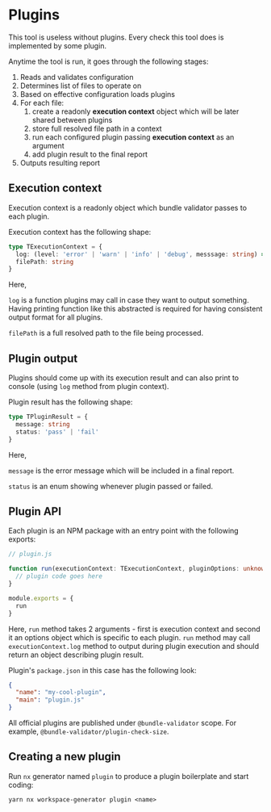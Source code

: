 # Plugins

This tool is useless without plugins. Every check this tool does is implemented by some plugin.

Anytime the tool is run, it goes through the following stages:

1. Reads and validates configuration
2. Determines list of files to operate on
3. Based on effective configuration loads plugins
4. For each file:
   1. create a readonly **execution context** object which will be later shared between plugins
   2. store full resolved file path in a context
   3. run each configured plugin passing **execution context** as an argument
   4. add plugin result to the final report
5. Outputs resulting report

## Execution context

Execution context is a readonly object which bundle validator passes to each plugin.

Execution context has the following shape:

```typescript
type TExecutionContext = {
  log: (level: 'error' | 'warn' | 'info' | 'debug', messsage: string) => void
  filePath: string
}
```

Here,

`log` is a function plugins may call in case they want to output something. Having printing function like this abstracted is required for having consistent output format for all plugins.

`filePath` is a full resolved path to the file being processed.

## Plugin output

Plugins should come up with its execution result and can also print to console (using `log` method from plugin context).

Plugin result has the following shape:

```typescript
type TPluginResult = {
  message: string
  status: 'pass' | 'fail'
}
```

Here,

`message` is the error message which will be included in a final report.

`status` is an enum showing whenever plugin passed or failed.

## Plugin API

Each plugin is an NPM package with an entry point with the following exports:

```typescript
// plugin.js

function run(executionContext: TExecutionContext, pluginOptions: unknown): TPluginResult {
  // plugin code goes here
}

module.exports = {
  run
}
```

Here, `run` method takes 2 arguments - first is execution context and second it an options object which is specific to each plugin. `run` method may call `executionContext.log` method to output during plugin execution and should return an object describing plugin result.

Plugin's `package.json` in this case has the following look:

```json
{
  "name": "my-cool-plugin",
  "main": "plugin.js"
}
```

All official plugins are published under `@bundle-validator` scope. For example, `@bundle-validator/plugin-check-size`.

## Creating a new plugin

Run `nx` generator named `plugin` to produce a plugin boilerplate and start coding:

```shell
yarn nx workspace-generator plugin <name>
```

